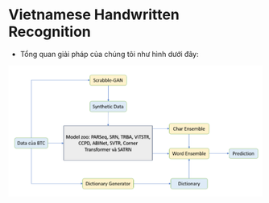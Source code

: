 # Vietnamese Handwritten Recognition

- Tổng quan giải pháp của chúng tôi như hình dưới đây:

![docs/overview.png](docs/overview.png)